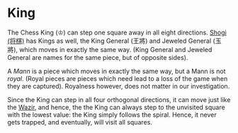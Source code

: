 # King

The Chess King (&#x2654;) can step one square away in all eight directions.
[Shogi (&#x5c06;&#x68cb;)](#wiki:Shogi) has Kings as well,
the King General (&#x738b;&#x5c07;) and Jeweled General (&#x7389;&#x5c07;),
which moves in exactly the same way. (King General and Jeweled General
are names for the same piece, but of opposite sides).

A *Mann* is a piece which moves in exactly the same way, but a Mann
is not *royal*. (Royal pieces are pieces which need lead to a loss
of the game when they are captured). Royalness however, does not
matter in our investigation.

Since the King can step in all four orthogonal directions, it can move
just like the [Wazir](wazir.html), and hence, the
the King can always step to the unvisited square with the lowest value:
the King simply follows the spiral. Hence, it never gets trapped, and
eventually, will visit all squares.
